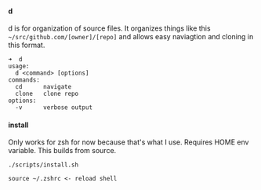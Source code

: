 #### d

d is for organization of source files. It organizes things like this `~/src/github.com/[owner]/[repo]` and allows easy naviagtion and cloning in this format.

```
➜  d                                                                                                             
usage:
  d <command> [options]
commands:
  cd      navigate
  clone   clone repo
options:
  -v      verbose output
```

#### install

Only works for zsh for now because that's what I use. Requires HOME env variable. This builds from source.

```
./scripts/install.sh

source ~/.zshrc <- reload shell
```
